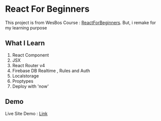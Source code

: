 # React For Beginners

This project is from WesBos Course : [ReactForBeginners](https://reactforbeginners.com/).
But, i remake for my learning purpose

## What I Learn

1. React Component
2. JSX
3. React Router v4
4. Firebase DB Realtime , Rules and Auth
5. Localstorage
6. Proptypes
7. Deploy with 'now'

## Demo
Live Site Demo :  [Link](https://build-sunofkcsiq.now.sh)
